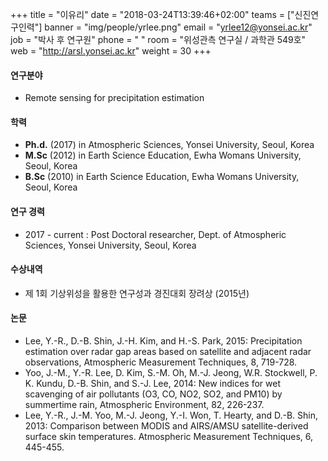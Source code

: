 +++
title = "이유리"
date = "2018-03-24T13:39:46+02:00"
teams = ["신진연구인력"]
banner = "img/people/yrlee.png"
email = "yrlee12@yonsei.ac.kr"
job = "박사 후 연구원"
phone = " "
room = "위성관측 연구실 / 과학관 549호"
web = "http://arsl.yonsei.ac.kr"
weight = 30
+++

#### 연구분야
+ Remote sensing for precipitation estimation


#### 학력
+ **Ph.d.**  (2017) in Atmospheric Sciences, Yonsei University, Seoul, Korea
+ **M.Sc**  (2012) in Earth Science Education, Ewha Womans University, Seoul, Korea
+ **B.Sc**  (2010) in Earth Science Education, Ewha Womans University, Seoul, Korea

#### 연구 경력
+ 2017 - current : Post Doctoral researcher, Dept. of Atmospheric Sciences, Yonsei University, Seoul, Korea

#### 수상내역
+ 제 1회 기상위성을 활용한 연구성과 경진대회 장려상 (2015년)

#### 논문
+ Lee, Y.-R., D.-B. Shin, J.-H. Kim, and H.-S. Park, 2015: Precipitation estimation over radar gap areas based on satellite and adjacent radar observations, Atmospheric Measurement Techniques, 8, 719-728.
+ Yoo, J.-M., Y.-R. Lee, D. Kim, S.-M. Oh, M.-J. Jeong, W.R. Stockwell, P. K. Kundu, D.-B. Shin, and S.-J. Lee, 2014: New indices for wet scavenging of air pollutants (O3, CO, NO2, SO2, and PM10) by summertime rain, Atmospheric Environment, 82, 226-237.
+ Lee, Y.-R., J.-M. Yoo, M.-J. Jeong, Y.-I. Won, T. Hearty, and D.-B. Shin, 2013: Comparison between MODIS and AIRS/AMSU satellite-derived surface skin temperatures. Atmospheric Measurement Techniques, 6, 445-455.
